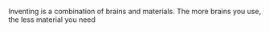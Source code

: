 Inventing is a combination of brains and materials. The more brains you use, the less material you need
